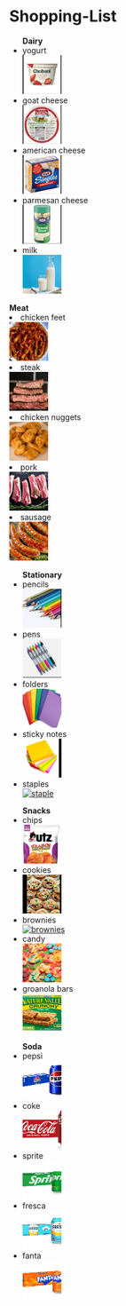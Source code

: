 # Shopping-List
<!DOCTYPE html>
<html>
<body> 
<ul> <strong>Dairy</strong>
  <li>yogurt</li>
  <a href=""><img src="yogurt2.png" alt="yogurt" width="70" height="70"></a>
  <li>goat cheese</li>
  <a href="https://www.soignon.com/soft-goat-cheese-brie-style-100g-portion"><img src="goat cheese.png" alt="" width="70" height="70"></a>
  <li>american cheese</li>
      <a href=""><img src="americancheese.png" alt="cheese" width="70" height="70"></a>
  <li>parmesan cheese</li>
        <a href=""><img src="parmacheese.png" alt="more cheese" width="70" height="70"></a>
  <li>milk</li>
          <a href=""><img src="milk2.png" alt="milk" width="70" height="70"></a>
</ul
  <ul> <strong>Meat</strong>
  <li>chicken feet</li>
      <a href=""><img src="chickenfeet.png" alt="chickentootsies" width="70" height="70"></a>
  <li>steak</li>
        <a href=""><img src="steak2.png" alt="steak" width="70" height="70"></a>
  <li>chicken nuggets</li>
          <a href=""><img src="nuggets.png" alt="nuggs" width="70" height="70"></a>
  <li>pork</li>
            <a href=""><img src="pork.png" alt="pork" width="70" height="70"></a>
  <li>sausage</li>
              <a href=""><img src="sausage.png" alt="sausage" width="70" height="70"></a>
</ul>
<ul> <strong>Stationary</strong>
  <li>pencils</li>
  <a href=""><img src="pencils2.png" alt="pencils" width="70" height="70"></a>
  <li>pens</li>
  <a href=""><img src="pens.png" alt="pen" width="70" height="70"></a>
  <li>folders</li>
  <a href=""><img src="folders.png" alt="folders" width="70" height="70"></a>
  <li>sticky notes</li>
  <a href=""><img src="postit.png" alt="sticky paper" width="70" height="70"></a>
  <li>staples</li>
  <a href=""><img src="staples.png" alt="staple" width="70" height="70"></a>
</ul>
<ul> <strong>Snacks</strong>
  <li>chips</li
   <a href=""><img src="chips2.png" alt="chipu" width="70" height="70"></a>
  <li>cookies</li>
  <a href=""><img src="cookies2.png" alt="cookies" width="70" height="70"></a>
  <li>brownies</li>
  <a href=""><img src="brownies.png" alt="brownies" width="70" height="70"></a>
  <li>candy</li>
  <a href=""><img src="candy2.png" alt="candy" width="70" height="70"></a>
  <li>groanola bars</li>
  <a href=""><img src="granola.png" alt="granola bars" width="70" height="70"></a>
</ul>
<ul> <strong>Soda</strong>
  <li>pepsi</li>
  <a href=""><img src="pepsi.png" alt="pepsi" width="70" height="70"></a>
  <li>coke</li>
  <a href=""><img src="coke.png" alt="coke" width="70" height="70"></a>
  <li>sprite</li>
  <a href=""><img src="sprite.png" alt="sprite" width="70" height="70"></a>
  <li>fresca</li>
  <a href=""><img src="fresca.png" alt="fresca" width="70" height="70"></a>
  <li>fanta</li>
  <a href=""><img src="fanta.png" alt="fanta" width="70" height="70"></a>
</ul>
